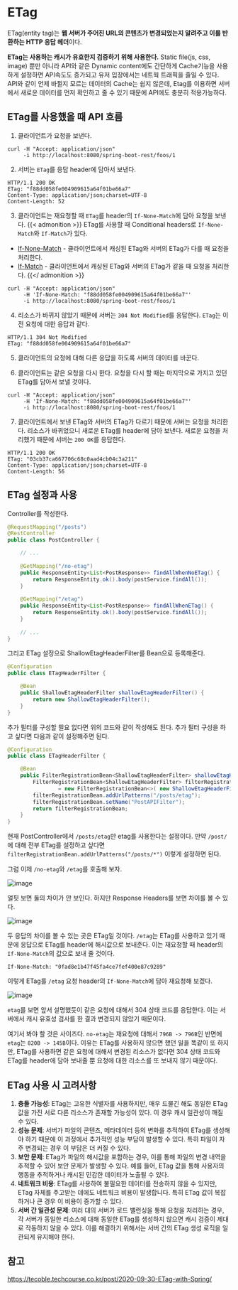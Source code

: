 # ETag


ETag(entity tag)는 **웹 서버가 주어진 URL의 콘텐츠가 변경되었는지 알려주고 이를 반환하는 HTTP 응답 헤더**이다.

**ETag는 사용하는 캐시가 유효한지 검증하기 위해 사용한다.** Static file(js, css, image) 뿐만 아니라 API와 같은 Dynamic content에도 간단하게 Cache기능을 사용하게 설정하면 API속도도 증가되고 유저 입장에서는 네트웍 트래픽을 줄일 수 있다. API와 같이 언제 바뀔지 모르는 데이터의 Cache는 쉽지 않은데, Etag를 이용하면 서버에서 새로운 데이터를 먼저 확인하고 줄 수 있기 때문에 API에도 충분히 적용가능하다.

## ETag를 사용했을 때 API 흐름

1. 클라이언트가 요청을 보낸다.

```http
curl -H "Accept: application/json" 
     -i http://localhost:8080/spring-boot-rest/foos/1
```

2. 서버는 `ETag`를 응답 header에 담아서 보낸다.

```http
HTTP/1.1 200 OK
ETag: "f88dd058fe004909615a64f01be66a7"
Content-Type: application/json;charset=UTF-8
Content-Length: 52
```

3. 클라이언트는 재요청할 때 `ETag`를 header의 `If-None-Match`에 담아 요청을 보낸다. 
{{< admonition >}}
ETag를 사용할 때 Conditional headers로  `If-None-Match`와 `If-Match`가 있다. 
- [If-None-Match](https://developer.mozilla.org/en-US/docs/Web/HTTP/Headers/If-None-Match) - 클라이언트에서 캐싱된 ETag와 서버의 ETag가 다를 때 요청을 처리한다.
- [If-Match](https://developer.mozilla.org/en-US/docs/Web/HTTP/Headers/If-Match)  - 클라이언트에서 캐싱된 ETag와 서버의 ETag가 같을 때 요청을 처리한다.
{{</ admonition >}}

```http
curl -H "Accept: application/json" 
     -H 'If-None-Match: "f88dd058fe004909615a64f01be66a7"'
     -i http://localhost:8080/spring-boot-rest/foos/1
```

4. 리소스가 바뀌지 않았기 때문에 서버는 `304 Not Modified`를 응답한다. `ETag`는 이전 요청에 대한 응답과 같다.

```http
HTTP/1.1 304 Not Modified
ETag: "f88dd058fe004909615a64f01be66a7"
```

5. 클라이언트의 요청에 대해 다른 응답을 하도록 서버의 데이터를 바꾼다.

6. 클라이언트는 같은 요청을 다시 한다. 요청을 다시 할 때는 마지막으로 가지고 있던 ETag를 담아서 보낼 것이다. 

```http
curl -H "Accept: application/json" 
     -H 'If-None-Match: "f88dd058fe004909615a64f01be66a7"' 
     -i http://localhost:8080/spring-boot-rest/foos/1
```

7. 클라이언트에서 보낸 ETag와 서버의 ETag가 다르기 때문에 서버는 요청을 처리한다. 리소스가 바뀌었으니 새로운 ETag를 header에 담아 보낸다. 새로운 요청을 처리했기 때문에 서버는 `200 OK`를 응답한다.

```http
HTTP/1.1 200 OK
ETag: "03cb37ca667706c68c0aad4cb04c3a211"
Content-Type: application/json;charset=UTF-8
Content-Length: 56
```

## ETag 설정과 사용

Controller를 작성한다.

```java
@RequestMapping("/posts")
@RestController
public class PostController {

    // ...
    
    @GetMapping("/no-etag")
    public ResponseEntity<List<PostResponse>> findAllWhenNoETag() {
        return ResponseEntity.ok().body(postService.findAll());
    }
    
    @GetMapping("/etag")
    public ResponseEntity<List<PostResponse>> findAllWhenETag() {
        return ResponseEntity.ok().body(postService.findAll());
    }
    
    // ...
}
```

그리고 ETag 설정으로 ShallowEtagHeaderFilter를 Bean으로 등록해준다.

```java
@Configuration
public class ETagHeaderFilter {

    @Bean
    public ShallowEtagHeaderFilter shallowEtagHeaderFilter() {
        return new ShallowEtagHeaderFilter();
    }
}
```

추가 필터를 구성할 필요 없다면 위의 코드와 같이 작성해도 된다. 추가 필터 구성을 하고 싶다면 다음과 같이 설정해주면 된다.

```java
@Configuration
public class ETagHeaderFilter {

    @Bean
    public FilterRegistrationBean<ShallowEtagHeaderFilter> shallowEtagHeaderFilter() {
        FilterRegistrationBean<ShallowEtagHeaderFilter> filterRegistrationBean
                = new FilterRegistrationBean<>( new ShallowEtagHeaderFilter());
        filterRegistrationBean.addUrlPatterns("/posts/etag");
        filterRegistrationBean.setName("PostAPIFilter");
        return filterRegistrationBean;
    }
}
```

현재 PostController에서 `/posts/etag`만  etag를 사용한다는 설정이다. 만약 `/post/`에 대해 전부 ETag를 설정하고 싶다면  `filterRegistrationBean.addUrlPatterns("/posts/*")` 이렇게 설정하면 된다.

그럼 이제 `/no-etag`와 `/etag`를 호출해 보자.

![image](https://user-images.githubusercontent.com/45934117/94986209-cb10ab80-0597-11eb-9b8d-d88597fcc56e.png)

얼핏 보면 둘의 차이가 안 보인다. 하지만 Response Headers를 보면 차이를 볼 수 있다.

![image](https://user-images.githubusercontent.com/45934117/94986113-e929dc00-0596-11eb-84c1-7f12b318c509.png)

두 응답의 차이를 볼 수 있는 곳은 ETag일 것이다. `/etag`는 ETag를 사용하고 있기 때문에 응답으로 ETag를 header에 해시값으로 보내준다. 이는 재요청할 때 header의 `If-None-Match`의 값으로 보내 줄 것이다.

```http
If-None-Match: "0fad8e1b47f45fa4ce7fef400e87c9289"
```

이렇게 ETag를 `/etag` 요청 header의 `If-None-Match`에 담아 재요청해 보겠다.

![image](https://user-images.githubusercontent.com/45934117/94986192-af0d0a00-0597-11eb-8966-f7123a1fd879.png)

`etag`를 보면 앞서 설명했듯이 같은 요청에 대해서 304 상태 코드를 응답한다. 이는 서버에서 캐시 유효성 검사를 한 결과 변경되지 않았기 때문이다. 

여기서 봐야 할 것은 사이즈다. `no-etag`는 재요청에 대해서 `796B -> 796B`인 반면에 `etag`는 `820B -> 145B`이다. 이유는 ETag를 사용하지 않으면 했던 일을 똑같이 또 하지만, ETag를 사용하면 같은 요청에 대해서 변경된 리소스가 없다면 304 상태 코드와 ETag를 header에 담아 보내줄 뿐 요청에 대한 리소스를 또 보내지 않기 때문이다.

## ETag 사용 시 고려사항

1. **충돌 가능성**: ETag는 고유한 식별자를 사용하지만, 매우 드물긴 해도 동일한 ETag 값을 가진 서로 다른 리소스가 존재할 가능성이 있다. 이 경우 캐시 일관성이 깨질 수 있다.
2. **성능 문제**: 서버가 파일의 콘텐츠, 메타데이터 등의 변화를 추적하여 ETag를 생성해야 하기 때문에 이 과정에서 추가적인 성능 부담이 발생할 수 있다. 특히 파일이 자주 변경되는 경우 이 부담은 더 커질 수 있다.
3. **보안 문제**: ETag가 파일의 해시값을 포함하는 경우, 이를 통해 파일의 변경 내역을 추적할 수 있어 보안 문제가 발생할 수 있다. 예를 들어, ETag 값을 통해 사용자의 행동을 추적하거나 캐시된 민감한 데이터가 노출될 수 있다.
4. **네트워크 비용**: ETag를 사용하여 불필요한 데이터를 전송하지 않을 수 있지만, ETag 자체를 주고받는 데에도 네트워크 비용이 발생합니다. 특히 ETag 값이 복잡하거나 큰 경우 이 비용이 증가할 수 있다.
5. **서버 간 일관성 문제**: 여러 대의 서버가 로드 밸런싱을 통해 요청을 처리하는 경우, 각 서버가 동일한 리소스에 대해 동일한 ETag를 생성하지 않으면 캐시 검증이 제대로 작동하지 않을 수 있다. 이를 해결하기 위해서는 서버 간의 ETag 생성 로직을 일관되게 유지해야 한다.

## 참고
https://tecoble.techcourse.co.kr/post/2020-09-30-ETag-with-Spring/

